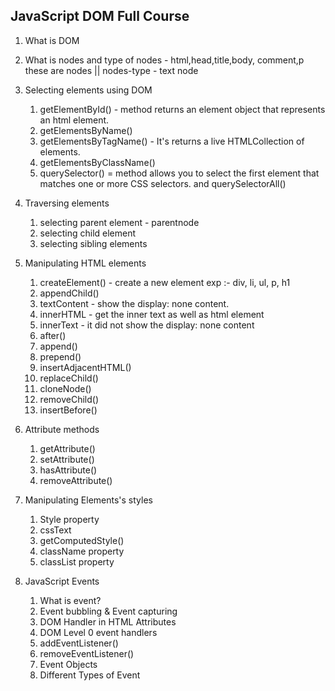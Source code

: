 ## JavaScript DOM Full Course

1. What is DOM
2. What is nodes and type of nodes - html,head,title,body, comment,p these are nodes || nodes-type - text node
3. Selecting elements using DOM

   1. getElementById() - method returns an element object that represents an html element.
   2. getElementsByName()
   3. getElementsByTagName() - It's returns a live HTMLCollection of elements.
   4. getElementsByClassName()
   5. querySelector() = method allows you to select the first element that matches one or more CSS selectors.
      and querySelectorAll()

4. Traversing elements

   1. selecting parent element - parentnode
   2. selecting child element
   3. selecting sibling elements

5. Manipulating HTML elements

   1. createElement() - create a new element exp :- div, li, ul, p, h1
   2. appendChild()
   3. textContent - show the display: none content.
   4. innerHTML - get the inner text as well as html element
   5. innerText - it did not show the display: none content
   6. after()
   7. append()
   8. prepend()
   9. insertAdjacentHTML()
   10. replaceChild()
   11. cloneNode()
   12. removeChild()
   13. insertBefore()

6. Attribute methods

   1. getAttribute()
   2. setAttribute()
   3. hasAttribute()
   4. removeAttribute()

7. Manipulating Elements's styles

   1. Style property
   2. cssText
   3. getComputedStyle()
   4. className property
   5. classList property

8. JavaScript Events

   1. What is event?
   2. Event bubbling & Event capturing
   3. DOM Handler in HTML Attributes
   4. DOM Level 0 event handlers
   5. addEventListener()
   6. removeEventListener()
   7. Event Objects
   8. Different Types of Event
